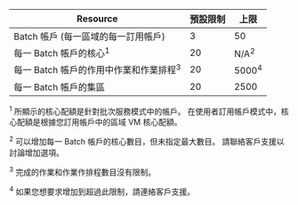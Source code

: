 | **Resource** | **預設限制** | **上限** |
| --- | --- | --- |
| Batch 帳戶 (每一區域的每一訂用帳戶) |3 |50 |
| 每一 Batch 帳戶的核心<sup>1</sup> |20 |N/A<sup>2</sup> |
| 每一 Batch 帳戶的作用中作業和作業排程<sup>3</sup> |20 |5000<sup>4</sup> |
| 每一 Batch 帳戶的集區 |20 |2500 |

<sup>1</sup> 所顯示的核心配額是針對批次服務模式中的帳戶。 在使用者訂用帳戶模式中，核心配額是根據您訂用帳戶中的區域 VM 核心配額。

<sup>2</sup> 可以增加每一 Batch 帳戶的核心數目，但未指定最大數目。 請聯絡客戶支援以討論增加選項。

<sup>3</sup> 完成的作業和作業作排程數目沒有限制。

<sup>4</sup> 如果您想要求增加到超過此限制，請連絡客戶支援。
